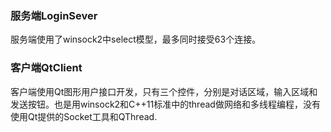 <h3>服务端LoginSever</h3>
<p>服务端使用了winsock2中select模型，最多同时接受63个连接。</p>
<h3>客户端QtClient</h3>
<p>客户端使用Qt图形用户接口开发，只有三个控件，分别是对话区域，输入区域和发送按钮。也是用winsock2和C++11标准中的thread做网络和多线程编程，没有使用Qt提供的Socket工具和QThread.</p>
